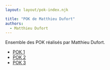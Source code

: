 ```yaml
---
layout: layout/pok-index.njk

title: "POK de Matthieu Dufort"
authors:
  - Matthieu Dufort
---
```


Ensemble des POK réalisés par Matthieu Dufort.

- [POK 1](./temps-1)
- [POK 2](./temps-2)
- [POK 3](./temps-3)
